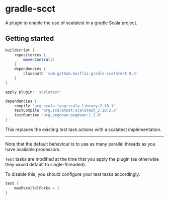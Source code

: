 gradle-scct
===========
A plugin to enable the use of scalatest in a gradle Scala project.

Getting started
---------------
```groovy
buildscript {
    repositories {
        mavenCentral()
    }
    dependencies {
        classpath 'com.github.maiflai:gradle-scalatest:0.4'
    }
}

apply plugin: 'scalatest'

dependencies {
    compile 'org.scala-lang:scala-library:2.10.1'
    testCompile 'org.scalatest:scalatest_2.10:2.0'
    testRuntime 'org.pegdown:pegdown:1.1.0'
}
```

This replaces the existing test task actions with a scalatest implementation.

---
Note that the default behaviour is to use as many parallel threads as you have available processors.

`Test` tasks are modified at the time that you apply the plugin (as otherwise they would default to single-threaded).

To disable this, you should configure your test tasks accordingly.

```groovy
test {
    maxParallelForks = 1
}
```
